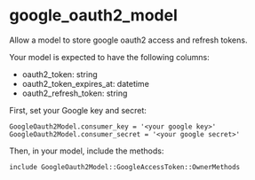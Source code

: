 # google_oauth2_model

Allow a model to store google oauth2 access and refresh tokens.

Your model is expected to have the following columns:

* oauth2_token: string
* oauth2_token_expires_at: datetime
* oauth2_refresh_token: string

First, set your Google key and secret:

    GoogleOauth2Model.consumer_key = '<your google key>'
    GoogleOauth2Model.consumer_secret = '<your google secret>'

Then, in your model, include the methods:

    include GoogleOauth2Model::GoogleAccessToken::OwnerMethods

